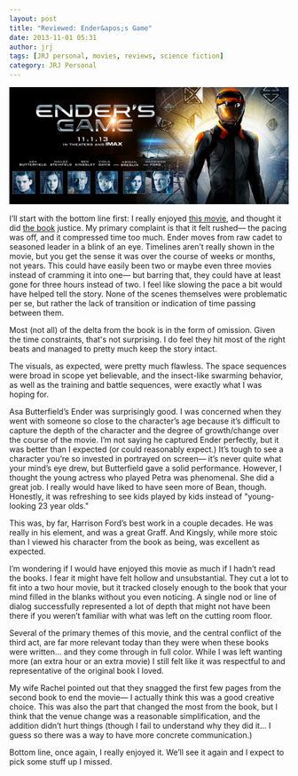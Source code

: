 ```yaml
---
layout: post
title: "Reviewed: Ender&apos;s Game"
date: 2013-11-01 05:31
author: jrj
tags: [JRJ personal, movies, reviews, science fiction]
category: JRJ Personal
---
```


![Ender's Game: Movie Review](/assets/postheads/endersgame.png "Enter's Game: Movie Review")

I’ll start with the bottom line first: I really enjoyed [this movie](http://amzn.to/1OLV49s), and thought it did [the book](http://amzn.to/1P1H0JN) justice. My primary complaint is that it felt rushed— the pacing was off, and it compressed time too much. Ender moves from raw cadet to seasoned leader in a blink of an eye. Timelines aren’t really shown in the movie, but you get the sense it was over the course of weeks or months, not years. This could have easily been two or maybe even three movies instead of cramming it into one— but barring that, they could have at least gone for three hours instead of two. I feel like slowing the pace a bit would have helped tell the story. None of the scenes themselves were problematic per se, but rather the lack of transition or indication of time passing between them.

Most (not all) of the delta from the book is in the form of omission. Given the time constraints, that's not surprising. I do feel they hit most of the right beats and managed to pretty much keep the story intact.

The visuals, as expected, were pretty much flawless. The space sequences were broad in scope yet believable, and the insect-like swarming behavior, as well as the training and battle sequences, were exactly what I was hoping for.

Asa Butterfield’s Ender was surprisingly good. I was concerned when they went with someone so close to the character’s age because it’s difficult to capture the depth of the character and the degree of growth/change over the course of the movie. I’m not saying he captured Ender perfectly, but it was better than I expected (or could reasonably expect.) It’s tough to see a character you’re so invested in portrayed on screen— it’s never quite what your mind’s eye drew, but Butterfield gave a solid performance. However, I thought the young actress who played Petra was phenomenal. She did a great job. I really would have liked to have seen more of Bean, though. Honestly, it was refreshing to see kids played by kids instead of "young-looking 23 year olds."

This was, by far, Harrison Ford’s best work in a couple decades. He was really in his element, and was a great Graff. And Kingsly, while more stoic than I viewed his character from the book as being, was excellent as expected.

I’m wondering if I would have enjoyed this movie as much if I hadn’t read the books. I fear it might have felt hollow and unsubstantial. They cut a lot to fit into a two hour movie, but it tracked closely enough to the book that your mind filled in the blanks without you even noticing. A single nod or line of dialog successfully represented a lot of depth that might not have been there if you weren’t familiar with what was left on the cutting room floor.

Several of the primary themes of this movie, and the central conflict of the third act, are far more relevant today than they were when these books were written… and they come through in full color. While I was left wanting more (an extra hour or an extra movie) I still felt like it was respectful to and representative of the original book I loved.

My wife Rachel pointed out that they snagged the first few pages from the second book to end the movie— I actually think this was a good creative choice. This was also the part that changed the most from the book, but I think that the venue change was a reasonable simplification, and the addition didn’t hurt things (though I fail to understand why they did it… I guess so there was a way to have more concrete communication.)

Bottom line, once again, I really enjoyed it. We’ll see it again and I expect to pick some stuff up I missed.
